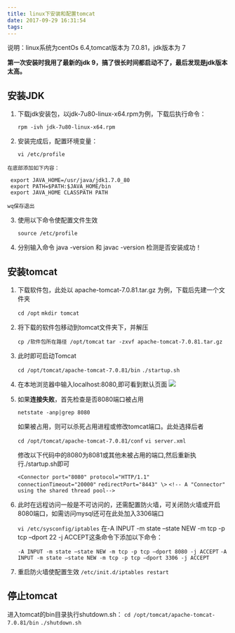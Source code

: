 ```yaml
---
title: linux下安装和配置tomcat
date: 2017-09-29 16:31:54
tags:
---
```

说明：linux系统为centOs 6.4,tomcat版本为 7.0.81，jdk版本为 7

**第一次安装时我用了最新的jdk 9，搞了很长时间都启动不了，最后发现是jdk版本太高。**

## 安装JDK ##

1. 下载jdk安装包，以jdk-7u80-linux-x64.rpm为例，下载后执行命令：

    `rpm -ivh jdk-7u80-linux-x64.rpm`
2. 安装完成后，配置环境变量：
    
	`vi /etc/profile`

<!--more-->

    在底部添加如下内容：

     export JAVA_HOME=/usr/java/jdk1.7.0_80
     export PATH=$PATH:$JAVA_HOME/bin 
     export JAVA_HOME CLASSPATH PATH

    wq保存退出

3. 使用以下命令使配置文件生效

    `source /etc/profile`

4. 分别输入命令 java -version 和 javac -version 检测是否安装成功！

## 安装tomcat ##

1. 下载软件包，此处以 apache-tomcat-7.0.81.tar.gz 为例，下载后先建一个文件夹

	`cd /opt`
	`mkdir tomcat`

2. 将下载的软件包移动到tomcat文件夹下，并解压

	`cp /软件包所在路径 /opt/tomcat`
	`tar -zxvf apache-tomcat-7.0.81.tar.gz`

3. 此时即可启动Tomcat

	`cd /opt/tomcat/apache-tomcat-7.0.81/bin`
	`./startup.sh`

4. 在本地浏览器中输入localhost:8080,即可看到默认页面
![](/images/tomcat.png)

5. 如果**连接失败**，首先检查是否8080端口被占用

	`netstate -anp|grep 8080`

	如果被占用，则可以杀死占用进程或修改tomcat端口。此处选择后者
	
	`cd /opt/tomcat/apache-tomcat-7.0.81/conf`
	`vi server.xml`

	修改以下代码中的8080为8081或其他未被占用的端口,然后重新执行./startup.sh即可

	`<Connector port="8080" protocol="HTTP/1.1"`  
 	`connectionTimeout="20000"`
	`redirectPort="8443" \>`
	`<!-- A "Connector" using the shared thread pool-->`

6. 此时在远程访问一般是不可访问的，还需配置防火墙，可关闭防火墙或开启8080端口，如需访问mysql还可在此处加入3306端口

	`vi /etc/sysconfig/iptables`
在-A INPUT -m state –state NEW -m tcp -p tcp –dport 22 -j ACCEPT这条命令下添加以下命令：

     `-A INPUT -m state –state NEW -m tcp -p tcp –dport 8080 -j ACCEPT`
	 `-A INPUT -m state –state NEW -m tcp -p tcp –dport 3306 -j ACCEPT`
7. 重启防火墙使配置生效
	`/etc/init.d/iptables restart`
## 停止tomcat ##
进入tomcat的bin目录执行shutdown.sh：
	`cd /opt/tomcat/apache-tomcat-7.0.81/bin`
	`./shutdown.sh`
	